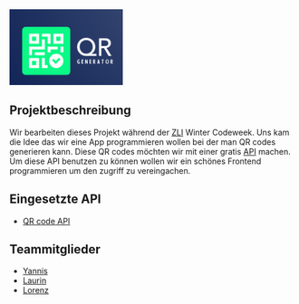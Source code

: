 <img alt="Logo Bild" src="./Resources/QR_Logo.png" width=200px>

## Projektbeschreibung

Wir bearbeiten dieses Projekt während der [ZLI](https://www.zli.ch/) Winter Codeweek. Uns kam die Idee das wir eine App programmieren wollen bei der man QR codes generieren kann. Diese QR codes möchten wir mit einer gratis [API](https://goqr.me/api/) machen. Um diese API benutzen zu können wollen wir ein schönes Frontend programmieren um den zugriff zu vereingachen.

## Eingesetzte API
- [QR code API](https://goqr.me/api/)

## Teammitglieder
- [Yannis](https://github.com/yanniskuenzler)
- [Laurin](https://github.com/yutive)
- [Lorenz](https://github.com/Lorenzmueller2)
